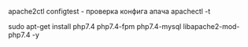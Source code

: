 apache2ctl configtest - проверка конфига апача
apachectl -t

sudo apt-get install php7.4 php7.4-fpm php7.4-mysql libapache2-mod-php7.4 -y